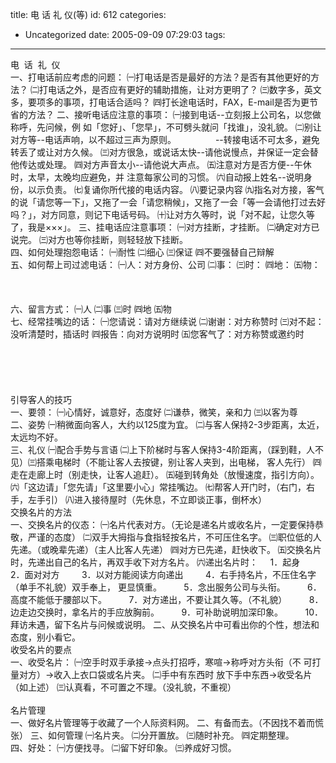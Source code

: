 title: 电  话  礼  仪(等)
id: 612
categories:
  - Uncategorized
date: 2005-09-09 07:29:03
tags:
---

<div id="msgcns!9697D6160EFEBC17!181" class="bvMsg"><div>电  话  礼  仪</div>
<div>一、打电话前应考虑的问题：
㈠打电话是否是最好的方法？是否有其他更好的方法？
㈡打电话之外，是否应有更好的辅助措施，让对方更明了？
㈢数字多，英文多，要项多的事项，打电话合适吗？
㈣打长途电话时，FAX，E-mail是否为更节省的方法？
二、接听电话应注意的事项：
㈠接到电话--立刻报上公司名，以您做称呼，先问候，例
如「您好」、「您早」，不可劈头就问「找谁」，没礼貌。
㈡别让对方等--电话声响，以不超过三声为原则。
               --转接电话不可太多，避免转丢了或让对方久候。
㈢对方很急，或说话太快--请他说慢点，并保证一定会替
他传达或处理。
㈣对方声音太小--请他说大声点。
㈤注意对方是否方便--午休时，太早，太晚均应避免，并
注意每家公司的习惯。
㈥自动报上姓名--说明身份，以示负责。
㈦复诵你所代接的电话内容。
㈧要记录内容
㈨指名对方接，客气的说「请您等一下」，又拖了一会「请您稍候」，又拖了一会「等一会请他打过去好吗？」，对方同意，则记下电话号码。
㈩让对方久等时，说「对不起，让您久等了，我是×××」。
三、挂电话应注意事项：
㈠对方挂断，才挂断。
㈡确定对方已说完。
㈢对方也等你挂断，则轻轻放下挂断。</div>
<div>四、如何处理抱怨电话：
㈠耐性
㈡细心
㈢保证
㈣不要强替自己辩解</div>
<div>五、如何帮上司过滤电话：
㈠人：对方身份、公司
㈡事：
㈢时：
㈣地：
㈤物：</div>
<div> </div>
<div> </div>
<div> </div>
<div>
六、留言方式：
㈠人
㈡事
㈢时
㈣地
㈤物    </div>
<div>七、经常挂嘴边的话：
㈠您请说：请对方继续说
㈡谢谢：对方称赞时
㈢对不起：没听清楚时，插话时
㈣报告：向对方说明时
㈤您客气了：对方称赞或邀约时</div>
<div> </div>
<div> </div>
<div> </div>
<div> </div>
<div> </div>
<div>
引导客人的技巧</div>
<div>一、要领：
㈠心情好，诚意好，态度好
㈡谦恭，微笑，亲和力
㈢以客为尊</div>
<div>二、姿势
㈠稍微面向客人，大约以125度为宜。
㈡与客人保持2-3步距离，太近，太远均不好。</div>
<div>三、礼仪
㈠配合手势与言语
㈡上下阶梯时与客人保持3-4阶距离，（踩到鞋，人不见）㈢搭乘电梯时（不能让客人去按键，别让客人夹到，出电梯，
客人先行）
㈣走在走廊上时（别走快，让客人追赶）。
㈤碰到转角处（放慢速度，指引方向）。
㈥「这边请」「您先请」「这里要小心」常挂嘴边。
㈦帮客人开门时，（右门，右手，左手引）
㈧进入接待屋时（先休息，不立即谈正事，倒杯水）</div>
<div>
交换名片的方法</div>
<div>一、交换名片的仪态：
㈠名片代表对方。（无论是递名片或收名片，一定要保持恭敬，严谨的态度）
㈡双手大拇指与食指轻按名片，不可压住名字。
㈢职位低的人先递。（或晚辈先递）（主人比客人先递）
㈣对方已先递，赶快收下。
㈤交换名片时，先递出自己的名片，再双手收下对方名片。
㈥递出名片时：
    1．起身
    2．面对对方
        3．以对方能阅读方向递出
        4．右手持名片，不压住名字（单手不礼貌）双手奉上，
更显慎重。
        5．念出服务公司与头衔。
        6．高度不能低于腰部以下。
        7．对方递出，不要让其久等。（不礼貌）
        8．边走边交换时，拿名片的手应放胸前。
        9．可补助说明加深印象。
        10．拜访未遇，留下名片与问候或说明。
二、从交换名片中可看出你的个性，想法和态度，别小看它。</div>
<div>
收受名片的要点</div>
<div>一、收受名片：
㈠空手时双手承接→点头打招呼，寒喧→称呼对方头衔（不
可打量对方）→收入上衣口袋或名片夹。
㈡手中有东西时
放下手中东西→收受名片 （如上述）
㈢认真看，不可置之不理。（没礼貌，不重视）</div>
<div> </div>
<div>
名片管理</div>
<div>一、做好名片管理等于收藏了一个人际资料网。
二、有备而去。（不因找不着而慌张）
三、如何管理
㈠名片夹。
㈡分开置放。
㈢随时补充。
㈣定期整理。</div>
<div>四、好处：
㈠方便找寻。
㈡留下好印象。
㈢养成好习惯。</div></div>